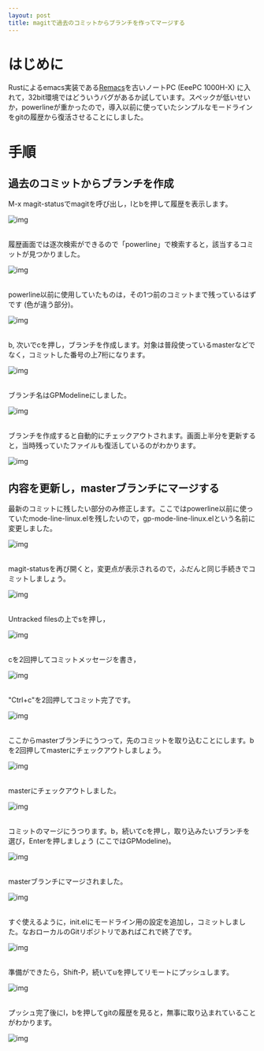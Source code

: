 ```yaml
---
layout: post
title: magitで過去のコミットからブランチを作ってマージする
---
```


# はじめに

Rustによるemacs実装である[Remacs](https://github.com/Wilfred/remacs)を古いノートPC (EeePC 1000H-X) に入れて，32bit環境ではどういうバグがあるか試しています。スペックが低いせいか，powerlineが重かったので，導入以前に使っていたシンプルなモードラインをgitの履歴から復活させることにしました。


# 手順


## 過去のコミットからブランチを作成

M-x magit-statusでmagitを呼び出し，lとbを押して履歴を表示します。

![img](02.png)

<br>
履歴画面では逐次検索ができるので「powerline」で検索すると，該当するコミットが見つかりました。

![img](03.png)

<br>
powerline以前に使用していたものは，その1つ前のコミットまで残っているはずです (色が違う部分)。

![img](04.png)

<br>
b, 次いでcを押し，ブランチを作成します。対象は普段使っているmasterなどでなく，コミットした番号の上7桁になります。

![img](05.png)

<br>
ブランチ名はGPModelineにしました。

![img](06.png)

<br>
ブランチを作成すると自動的にチェックアウトされます。画面上半分を更新すると，当時残っていたファイルも復活しているのがわかります。

![img](07.png)


## 内容を更新し，masterブランチにマージする

最新のコミットに残したい部分のみ修正します。ここではpowerline以前に使っていたmode-line-linux.elを残したいので，gp-mode-line-linux.elという名前に変更しました。

![img](08.png)

<br>
magit-statusを再び開くと，変更点が表示されるので，ふだんと同じ手続きでコミットしましょう。

![img](09.png)

<br>
Untracked filesの上でsを押し，

![img](10.png)

<br>
cを2回押してコミットメッセージを書き，

![img](11.png)

<br>
"Ctrl+c"を2回押してコミット完了です。

![img](12.png)

<br>
ここからmasterブランチにうつって，先のコミットを取り込むことにします。bを2回押してmasterにチェックアウトしましょう。

![img](13.png)

<br>
masterにチェックアウトしました。

![img](14.png)

<br>
コミットのマージにうつります。b，続いてcを押し，取り込みたいブランチを選び，Enterを押しましょう (ここではGPModeline)。

![img](15.png)

<br>
masterブランチにマージされました。

![img](16.png)

<br>
すぐ使えるように，init.elにモードライン用の設定を追加し，コミットしました。なおローカルのGitリポジトリであればこれで終了です。

![img](17.png)

<br>
準備ができたら，Shift-P，続いてuを押してリモートにプッシュします。

![img](18.png)

<br>
プッシュ完了後にl，bを押してgitの履歴を見ると，無事に取り込まれていることがわかります。

![img](19.png)

